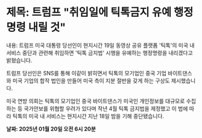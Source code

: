 # **제목: 트럼프 "취임일에 틱톡금지 유예 행정명령 내릴 것"**

  내용: 트럼프 미국 대통령 당선인이 현지시간 19일 동영상 공유 플랫폼 '틱톡'의 미국 내 서비스 중단과 관련해 취임하면 '틱톡 금지법' 시행을 유예하는 행정명령을 내리겠다고 밝혔습니다.

트럼프 당선인은 SNS를 통해 이같이 밝히면서 틱톡의 모기업인 중국 기업 바이트댄스와 미국 기업의 합작 법인을 만들어 미국 측이 지분 절반을 갖게 하는 구상도 제시했습니다.

미국 연방 의회는 틱톡의 모기업인 중국 바이트댄스가 미국인 개인정보를 대규모로 수집하는 등 국가안보를 위협할 우려가 있다며 작년 4월 틱톡 금지법을 제정했고 이 법에 따라 틱톡의 미국 내 서비스는 현지시간 지난 18일 밤을 기해 중단됐습니다.

  **날짜: 2025년 01월 20일 오전 6시 20분**